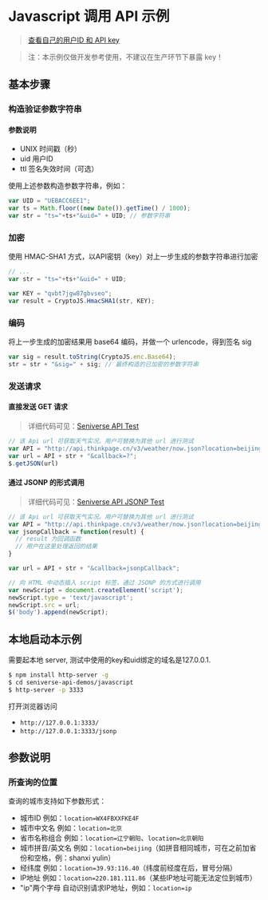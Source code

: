 # Javascript 调用 API 示例

> [查看自己的用户ID 和 API key](http://www.seniverse.com/doc#info)

> 注：本示例仅做开发参考使用，不建议在生产环节下暴露 key！

## 基本步骤

### 构造验证参数字符串

#### 参数说明

- UNIX 时间戳（秒）
- uid 用户ID
- ttl 签名失效时间（可选）

使用上述参数构造参数字符串，例如：

```javascript
var UID = "UEBACC6EE1";
var ts = Math.floor((new Date()).getTime() / 1000);
var str = "ts="+ts+"&uid=" + UID; // 参数字符串
```

### 加密

使用 HMAC-SHA1 方式，以API密钥（key）对上一步生成的参数字符串进行加密

```javascript
// ...
var str = "ts="+ts+"&uid=" + UID;

var KEY = "qvbt7jgw87gbvseo";
var result = CryptoJS.HmacSHA1(str, KEY);
```

### 编码

将上一步生成的加密结果用 base64 编码，并做一个 urlencode，得到签名 sig

```javascript
var sig = result.toString(CryptoJS.enc.Base64);
str = str + "&sig=" + sig; // 最终构造的已加密的参数字符串
```

### 发送请求

#### 直接发送 GET 请求

> 详细代码可见：[Seniverse API Test](./index.html)

```javascript
// 该 Api url 可获取天气实况。用户可替换为其他 url 进行测试
var API = "http://api.thinkpage.cn/v3/weather/now.json?location=beijing&";
var url = API + str + "&callback=?";
$.getJSON(url)
```

#### 通过 JSONP 的形式调用

> 详细代码可见：[Seniverse API JSONP Test](./jsonp.html)

```javascript
// 该 Api url 可获取天气实况。用户可替换为其他 url 进行测试
var API = "http://api.thinkpage.cn/v3/weather/now.json?location=beijing&";
var jsonpCallback = function(result) {
  // result 为回调函数
  // 用户在这里处理返回的结果
}

var url = API + str + "&callback=jsonpCallback";

// 向 HTML 中动态插入 script 标签，通过 JSONP 的方式进行调用
var newScript = document.createElement('script');
newScript.type = 'text/javascript';
newScript.src = url;
$('body').append(newScript);
```

## 本地启动本示例

需要起本地 server, 测试中使用的key和uid绑定的域名是127.0.0.1.

```bash
$ npm install http-server -g
$ cd seniverse-api-demos/javascript
$ http-server -p 3333
```

打开浏览器访问

- `http://127.0.0.1:3333/`
- `http://127.0.0.1:3333/jsonp`

## 参数说明

### 所查询的位置

查询的城市支持如下参数形式：

- 城市ID 例如：`location=WX4FBXXFKE4F`
- 城市中文名 例如：`location=北京`
- 省市名称组合 例如：`location=辽宁朝阳`、`location=北京朝阳`
- 城市拼音/英文名 例如：`location=beijing`（如拼音相同城市，可在之前加省份和空格，例：shanxi yulin）
- 经纬度 例如：`location=39.93:116.40`（纬度前经度在后，冒号分隔）
- IP地址 例如：`location=220.181.111.86`（某些IP地址可能无法定位到城市）
- "ip"两个字母 自动识别请求IP地址，例如：`location=ip`
